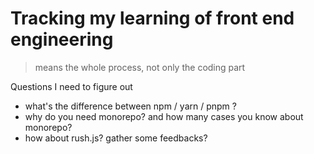 # Tracking my learning of front end engineering
> means the whole process, not only the coding part

Questions I need to figure out
- what's the difference between npm / yarn / pnpm ?
- why do you need monorepo? and how many cases you know about monorepo?
- how about rush.js? gather some feedbacks?